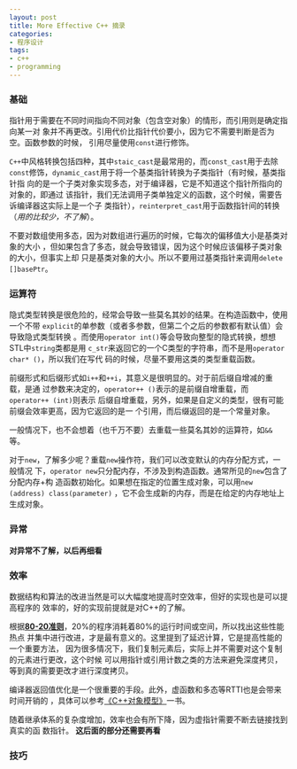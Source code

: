 ```yaml
---
layout: post
title: More Effective C++ 摘录
categories:
- 程序设计
tags:
- c++
- programming
---
```


### 基础

指针用于需要在不同时间指向不同对象（包含空对象）的情形，而引用则是确定指向某一对
象并不再更改。引用代价比指针代价要小，因为它不需要判断是否为空。函数参数的时候，
引用尽量使用`const`进行修饰。 

`C++`中风格转换包括四种，其中`staic_cast`是最常用的，而`const_cast`用于去除
`const`修饰，`dynamic_cast`用于将一个基类指针转换为子类指针（有时候，基类指针指
向的是一个子类对象实现多态，对于编译器，它是不知道这个指针所指向的对象的，即通过
该指针，我们无法调用子类单独定义的函数，这个时候，需要告诉编译器这实际上是一个子
类指针），`reinterpret_cast`用于函数指针间的转换（*用的比较少，不了解*）。

不要对数组使用多态，因为对数组进行遍历的时候，它每次的偏移值大小是基类对象的大小
，但如果包含了多态，就会导致错误，因为这个时候应该偏移子类对象的大小，但事实上却
只是基类对象的大小。所以不要用过基类指针来调用`delete []basePtr`。

### 运算符

隐式类型转换是很危险的，经常会导致一些莫名其妙的结果。在构造函数中，使用一个不带
`explicit`的单参数（或者多参数，但第二个之后的参数都有默认值）会导致隐式类型转换
。而使用`operator int()`等会导致向整型的隐式转换，想想STL中`string`类都是用
`c_str`来返回它的一个C类型的字符串，而不是用`operator char* ()`，所以我们在写代
码的时候，尽量不要用这类的类型重载函数。

前缀形式和后缀形式如`i++`和`++i`，其意义是很明显的。对于前后缀自增减的重载，是通
过参数来决定的，`operator++ ()`表示的是前缀自增重载，而`operator++ (int)`则表示
后缀自增重载，另外，如果是自定义的类型，很有可能前缀会效率更高，因为它返回的是一
个引用，而后缀返回的是一个常量对象。

一般情况下，也不会想着（也千万不要）去重载一些莫名其妙的运算符，如`&&`等。

对于`new`，了解多少呢？重载`new`操作符，我们可以改变默认的内存分配方式，一般情况
下，`operator new`只分配内存，不涉及到构造函数。通常所见的`new`包含了分配内存+构
造函数初始化。如果想在指定的位置生成对象，可以用`new (address) class(parameter)`
，它不会生成新的内存，而是在给定的内存地址上生成对象。

### 异常

**对异常不了解，以后再细看**

### 效率

数据结构和算法的改进当然是可以大幅度地提高时空效率，但好的实现也是可以提高程序的
效率的，好的实现前提就是对C++的了解。

根据[**80-20准则**][1]，20%的程序消耗着80%的运行时间或空间，所以找出这些性能热点
并集中进行改进，才是最有意义的。这里提到了延迟计算，它是提高性能的一个重要方法，
因为很多情况下，我们复制元素后，实际上并不需要对这个复制的元素进行更改，这个时候
可以用指针或引用计数之类的方法来避免深度拷贝，等到真的需要更改才进行深度拷贝。


编译器返回值优化是一个很重要的手段。此外，虚函数和多态等RTTI也是会带来时间开销的
，具体可以参考[《C++对象模型》][2]一书。

随着继承体系的复杂度增加，效率也会有所下降，因为虚指针需要不断去链接找到真实的函
数指针。 **这后面的部分还需要再看**

### 技巧

[1]: http://en.wikipedia.org/wiki/Pareto_principle
[2]: http://book.douban.com/subject/1091086/

